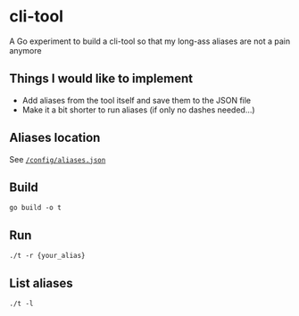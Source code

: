 # cli-tool
A Go experiment to build a cli-tool so that my long-ass aliases are not a pain anymore

## Things I would like to implement

+ Add aliases from the tool itself and save them to the JSON file
+ Make it a bit shorter to run aliases (if only no dashes needed...)

## Aliases location

See [`/config/aliases.json`](https://github.com/JayKid/cli-tool/blob/master/config/aliases.json)

## Build

`go build -o t`

## Run

`./t -r {your_alias}`

## List aliases

`./t -l`
